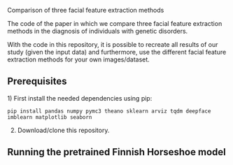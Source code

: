 Comparison of three facial feature extraction methods

The code of the paper in which we compare three facial feature extraction methods in the diagnosis of individuals with genetic disorders.

With the code in this repository, it is possible to recreate all results of our study (given the input data) and furthermore, use the different facial feature extraction methods for your own images/dataset.

<h2>Prerequisites</h2>
1) First install the needed dependencies using pip:

```
pip install pandas numpy pymc3 theano sklearn arviz tqdm deepface imblearn matplotlib seaborn
```

2) Download/clone this repository.

<h2>Running the pretrained Finnish Horseshoe model</h2>


